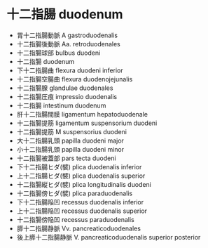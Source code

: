 # 十二指腸 duodenum

- 胃十二指腸動脈 A gastroduodenalis
- 十二指腸後動脈 Aa. retroduodenales
- 十二指腸球部 bulbus duodeni
- 十二指腸 duodenum
- 下十二指腸曲 flexura duodeni inferior
- 十二指腸空腸曲 flexura duodenojejunalis
- 十二指腸腺 glandulae duodenales
- 十二指腸圧痕 impressio duodenalis
- 十二指腸 intestinum duodenum
- 肝十二指腸間膜 ligamentum hepatoduodenale
- 十二指腸提筋 ligamentum suspensorium duodeni
- 十二指腸提筋 M suspensorius duodeni
- 大十二指腸乳頭 papilla duodeni major
- 小十二指腸乳頭 papilla duodeni minor
- 十二指腸被蓋部 pars tecta duodeni
- 下十二指腸ヒダ(襞) plica duodenalis inferior
- 上十二指腸ヒダ(襞) plica duodenalis superior
- 十二指腸縦ヒダ(襞) plica longitudinalis duodeni
- 十二指腸傍ヒダ(襞) plica paraduodenalis
- 下十二指腸陥凹 recessus duodenalis inferior
- 上十二指腸陥凹 recessus duodenalis superior
- 十二指腸傍陥凹 recessus paraduodenalis
- 膵十二指腸静脈 Vv. pancreaticoduodenales
- 後上膵十二指腸静脈 V. pancreaticoduodenalis superior posterior
